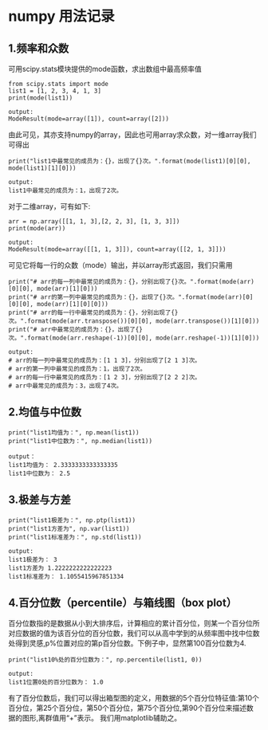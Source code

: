 # numpy 用法记录
  
  
## 1.频率和众数
可用scipy.stats模块提供的mode函数，求出数组中最高频率值
```
from scipy.stats import mode
list1 = [1, 2, 3, 4, 1, 3]
print(mode(list1))

output:
ModeResult(mode=array([1]), count=array([2]))
```
由此可见，其亦支持numpy的array，因此也可用array求众数，对一维array我们可得出
```
print("list1中最常见的成员为：{}，出现了{}次。".format(mode(list1)[0][0], mode(list1)[1][0]))

output:
list1中最常见的成员为：1，出现了2次。
```
对于二维array，可有如下:
```
arr = np.array([[1, 1, 3],[2, 2, 3], [1, 3, 3]])
print(mode(arr))

output:
ModeResult(mode=array([[1, 1, 3]]), count=array([[2, 1, 3]]))
```
可见它将每一行的众数（mode）输出，并以array形式返回，我们只需用
```
print("# arr的每一列中最常见的成员为：{}，分别出现了{}次。".format(mode(arr)[0][0], mode(arr)[1][0]))
print("# arr的第一列中最常见的成员为：{}，出现了{}次。".format(mode(arr)[0][0][0], mode(arr)[1][0][0]))
print("# arr的每一行中最常见的成员为：{}，分别出现了{}次。".format(mode(arr.transpose())[0][0], mode(arr.transpose())[1][0]))
print("# arr中最常见的成员为：{}，出现了{}次。".format(mode(arr.reshape(-1))[0][0], mode(arr.reshape(-1))[1][0]))

output:
# arr的每一列中最常见的成员为：[1 1 3]，分别出现了[2 1 3]次。
# arr的第一列中最常见的成员为：1，出现了2次。
# arr的每一行中最常见的成员为：[1 2 3]，分别出现了[2 2 2]次。
# arr中最常见的成员为：3，出现了4次。
```
  
## 2.均值与中位数
```
print("list1均值为：", np.mean(list1))
print("list1中位数为：", np.median(list1))

output：
list1均值为： 2.3333333333333335
list1中位数为： 2.5
```
## 3.极差与方差
```
print("list1极差为：", np.ptp(list1))
print("list1方差为", np.var(list1))
print("list1标准差为：", np.std(list1))

output:
list1极差为： 3
list1方差为 1.2222222222222223
list1标准差为： 1.1055415967851334
```
## 4.百分位数（percentile）与箱线图（box plot）
百分位数指的是数据从小到大排序后，计算相应的累计百分位，则某一个百分位所对应数据的值为该百分位的百分位数，我们可以从高中学到的从频率图中找中位数处得到灵感,p%位置对应的第p百分位数。下例子中，显然第100百分位数为4.
```
print("list10%处的百分位数为：", np.percentile(list1, 0))

output:
list1位置0处的百分位数为： 1.0
```
有了百分位数后，我们可以得出箱型图的定义，用数据的5个百分位特征值:第10个百分位，第25个百分位，第50个百分位，第75个百分位,第90个百分位来描述数据的图形,离群值用“+”表示。
我们用matplotlib辅助之。

